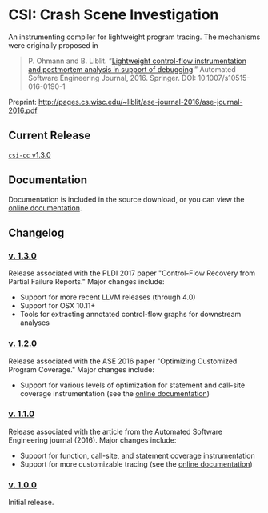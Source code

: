 # CSI: Crash Scene Investigation

An instrumenting compiler for lightweight program tracing. The mechanisms were originally proposed in

> P. Ohmann and B. Liblit.
“[Lightweight control-flow instrumentation and postmortem analysis in support of debugging](http://pages.cs.wisc.edu/~liblit/ase-journal-2016/).”
Automated Software Engineering Journal, 2016.  Springer.
DOI: 10.1007/s10515-016-0190-1

Preprint: http://pages.cs.wisc.edu/~liblit/ase-journal-2016/ase-journal-2016.pdf

## Current Release

[`csi-cc` v1.3.0](../../releases/tag/v1.3.0)

## Documentation

Documentation is included in the source download, or you can view the
[online documentation](https://rawgit.com/liblit/csi-cc/master/doc/index.html).

## Changelog

### [v. 1.3.0](../../releases/tag/v1.3.0)

Release associated with the PLDI 2017 paper "Control-Flow Recovery from
Partial Failure Reports."  Major changes include:

- Support for more recent LLVM releases (through 4.0)
- Support for OSX 10.11+
- Tools for extracting annotated control-flow graphs for downstream analyses

### [v. 1.2.0](../../releases/tag/v1.2.0)

Release associated with the ASE 2016 paper "Optimizing Customized Program
Coverage."  Major changes include:

- Support for various levels of optimization for statement and call-site
coverage instrumentation (see the
[online documentation](https://rawgit.com/liblit/csi-cc/master/doc/running_optimization.html))

### [v. 1.1.0](../../releases/tag/v1.1.0)

Release associated with the article from the Automated Software Engineering
journal (2016).  Major changes include:

- Support for function, call-site, and statement coverage instrumentation
- Support for more customizable tracing (see the
[online documentation](https://rawgit.com/liblit/csi-cc/master/doc/running_schemes.html))

### [v. 1.0.0](../../releases/tag/v1.0.0)

Initial release.
